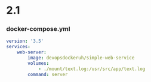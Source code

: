 # 2.1

### docker-compose.yml

```yml
version: '3.5'
services:
    web-server:
        image: devopsdockeruh/simple-web-service
        volumes:
            - ./mount/text.log:/usr/src/app/text.log
        command: server
```